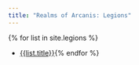 ```yaml
---
title: "Realms of Arcanis: Legions"
---
```


{% for list in site.legions %}
- [{{list.title}}]({{list.url}}){% endfor %}